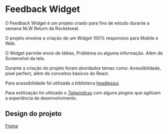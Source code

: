 # Feedback Widget

O Feedback Widget é um projeto criado para fins de estudo durante a semana NLW Return da Rocketseat.

O projeto envolve a criação de um Widget 100% responsivo para Mobile e Web.

O Widget permite envio de Idéias, Problema ou alguma informação. Além de Screenshot da tela.

Durante a criação do projeto foram abordados temas como: Acessibilidade, pixel perfect, além de conceitos básicos do React.

Para acessibilidade foi utilizada a biblioteca [headlessui](https://headlessui.dev/react/popover).

Para estilização foi utilizado o [Tailwindcss](https://tailwindcss.com/) com alguns plugins que agilizam a experiência de desenvolvimento.


## Design do projeto

[Figma](https://www.figma.com/file/y6xB97pVXOLQLQ8NLHDyGU/Feedback-Widget-Community)

